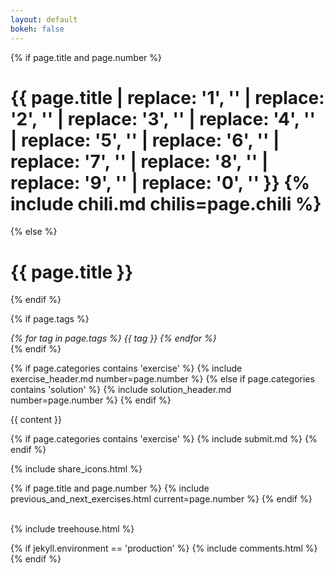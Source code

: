 ```yaml
---
layout: default
bokeh: false
---
```


{% if page.title and page.number %}
	<span><h1 class="pagetitle">{{ page.title | replace: '1', '' | replace: '2', '' | replace: '3', '' | replace: '4', '' | replace: '5', ''  | replace: '6', '' | replace: '7', '' | replace: '8', ''  | replace: '9', ''  | replace: '0', '' }} {% include chili.md chilis=page.chili %} </h1>
{% else %}
	<span><h1 class="pagetitle">{{ page.title }} </h1>

<!-- 	</span> <span class="flattr"><a href="https://flattr.com/submit/auto?user_id=mpratland&url={{ site.production_url }}{{ page.url }}" target="_blank"><img src="//api.flattr.com/button/flattr-badge-large.png" alt="Flattr this" title="Flattr this" border="0" width="93" height="20"></a></span> -->
{% endif %}

{% if page.tags %}
	<div>
	<i>
	{% for tag in page.tags %}
		{{ tag }}
	{% endfor %}
	</i>
	</div>
{% endif %}

{% if page.categories contains 'exercise' %}
	{% include exercise_header.md number=page.number %}
{% else if page.categories contains 'solution' %}
	{% include solution_header.md number=page.number %}
{% endif %}

{{ content }}

{% if page.categories contains 'exercise' %}
	{% include submit.md %}
{% endif %}

{% include share_icons.html %}

{% if page.title and page.number %}
	{% include previous_and_next_exercises.html current=page.number %}
{% endif %}

<br>
{% include treehouse.html %}

{% if jekyll.environment == 'production' %}
	{% include comments.html %}
{% endif %}